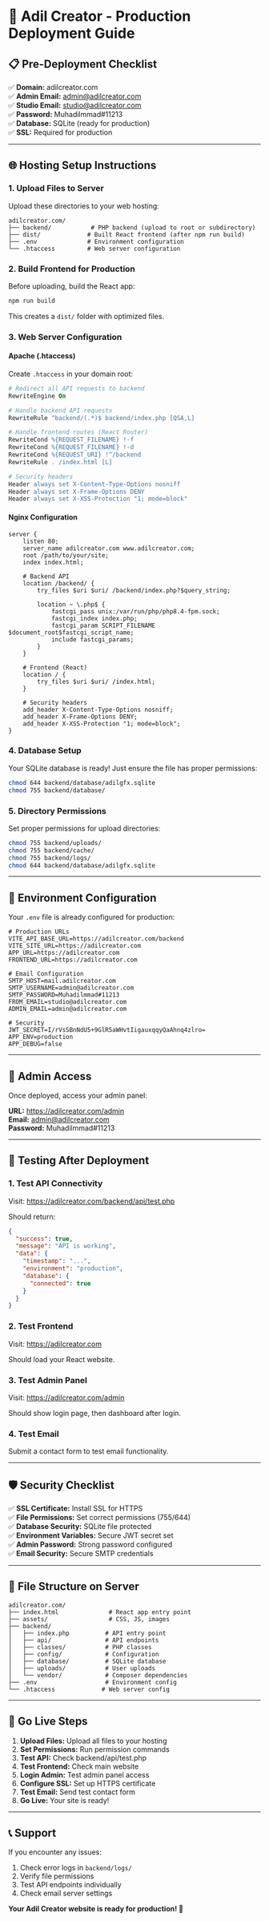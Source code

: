 # 🚀 Adil Creator - Production Deployment Guide

## 📋 **Pre-Deployment Checklist**

✅ **Domain:** adilcreator.com  
✅ **Admin Email:** admin@adilcreator.com  
✅ **Studio Email:** studio@adilcreator.com  
✅ **Password:** Muhadilmmad#11213  
✅ **Database:** SQLite (ready for production)  
✅ **SSL:** Required for production  

---

## 🌐 **Hosting Setup Instructions**

### **1. Upload Files to Server**

Upload these directories to your web hosting:
```
adilcreator.com/
├── backend/           # PHP backend (upload to root or subdirectory)
├── dist/             # Built React frontend (after npm run build)
├── .env              # Environment configuration
└── .htaccess         # Web server configuration
```

### **2. Build Frontend for Production**

Before uploading, build the React app:
```bash
npm run build
```

This creates a `dist/` folder with optimized files.

### **3. Web Server Configuration**

#### **Apache (.htaccess)**
Create `.htaccess` in your domain root:
```apache
# Redirect all API requests to backend
RewriteEngine On

# Handle backend API requests
RewriteRule ^backend/(.*)$ backend/index.php [QSA,L]

# Handle frontend routes (React Router)
RewriteCond %{REQUEST_FILENAME} !-f
RewriteCond %{REQUEST_FILENAME} !-d
RewriteCond %{REQUEST_URI} !^/backend
RewriteRule . /index.html [L]

# Security headers
Header always set X-Content-Type-Options nosniff
Header always set X-Frame-Options DENY
Header always set X-XSS-Protection "1; mode=block"
```

#### **Nginx Configuration**
```nginx
server {
    listen 80;
    server_name adilcreator.com www.adilcreator.com;
    root /path/to/your/site;
    index index.html;

    # Backend API
    location /backend/ {
        try_files $uri $uri/ /backend/index.php?$query_string;
        
        location ~ \.php$ {
            fastcgi_pass unix:/var/run/php/php8.4-fpm.sock;
            fastcgi_index index.php;
            fastcgi_param SCRIPT_FILENAME $document_root$fastcgi_script_name;
            include fastcgi_params;
        }
    }

    # Frontend (React)
    location / {
        try_files $uri $uri/ /index.html;
    }

    # Security headers
    add_header X-Content-Type-Options nosniff;
    add_header X-Frame-Options DENY;
    add_header X-XSS-Protection "1; mode=block";
}
```

### **4. Database Setup**

Your SQLite database is ready! Just ensure the file has proper permissions:
```bash
chmod 644 backend/database/adilgfx.sqlite
chmod 755 backend/database/
```

### **5. Directory Permissions**

Set proper permissions for upload directories:
```bash
chmod 755 backend/uploads/
chmod 755 backend/cache/
chmod 755 backend/logs/
chmod 644 backend/database/adilgfx.sqlite
```

---

## 🔧 **Environment Configuration**

Your `.env` file is already configured for production:

```env
# Production URLs
VITE_API_BASE_URL=https://adilcreator.com/backend
VITE_SITE_URL=https://adilcreator.com
APP_URL=https://adilcreator.com
FRONTEND_URL=https://adilcreator.com

# Email Configuration
SMTP_HOST=mail.adilcreator.com
SMTP_USERNAME=admin@adilcreator.com
SMTP_PASSWORD=Muhadilmmad#11213
FROM_EMAIL=studio@adilcreator.com
ADMIN_EMAIL=admin@adilcreator.com

# Security
JWT_SECRET=I/rVsSBnNdU5+9GlR5aWHvtIigauxqqyQaAhnq4zlro=
APP_ENV=production
APP_DEBUG=false
```

---

## 🔐 **Admin Access**

Once deployed, access your admin panel:

**URL:** https://adilcreator.com/admin  
**Email:** admin@adilcreator.com  
**Password:** Muhadilmmad#11213  

---

## 🧪 **Testing After Deployment**

### **1. Test API Connectivity**
Visit: https://adilcreator.com/backend/api/test.php

Should return:
```json
{
  "success": true,
  "message": "API is working",
  "data": {
    "timestamp": "...",
    "environment": "production",
    "database": {
      "connected": true
    }
  }
}
```

### **2. Test Frontend**
Visit: https://adilcreator.com

Should load your React website.

### **3. Test Admin Panel**
Visit: https://adilcreator.com/admin

Should show login page, then dashboard after login.

### **4. Test Email**
Submit a contact form to test email functionality.

---

## 🛡️ **Security Checklist**

✅ **SSL Certificate:** Install SSL for HTTPS  
✅ **File Permissions:** Set correct permissions (755/644)  
✅ **Database Security:** SQLite file protected  
✅ **Environment Variables:** Secure JWT secret set  
✅ **Admin Password:** Strong password configured  
✅ **Email Security:** Secure SMTP credentials  

---

## 📁 **File Structure on Server**

```
adilcreator.com/
├── index.html              # React app entry point
├── assets/                 # CSS, JS, images
├── backend/
│   ├── index.php          # API entry point
│   ├── api/               # API endpoints
│   ├── classes/           # PHP classes
│   ├── config/            # Configuration
│   ├── database/          # SQLite database
│   ├── uploads/           # User uploads
│   └── vendor/            # Composer dependencies
├── .env                   # Environment config
└── .htaccess             # Web server config
```

---

## 🚀 **Go Live Steps**

1. **Upload Files:** Upload all files to your hosting
2. **Set Permissions:** Run permission commands
3. **Test API:** Check backend/api/test.php
4. **Test Frontend:** Check main website
5. **Login Admin:** Test admin panel access
6. **Configure SSL:** Set up HTTPS certificate
7. **Test Email:** Send test contact form
8. **Go Live:** Your site is ready!

---

## 📞 **Support**

If you encounter any issues:
1. Check error logs in `backend/logs/`
2. Verify file permissions
3. Test API endpoints individually
4. Check email server settings

**Your Adil Creator website is ready for production! 🎉**